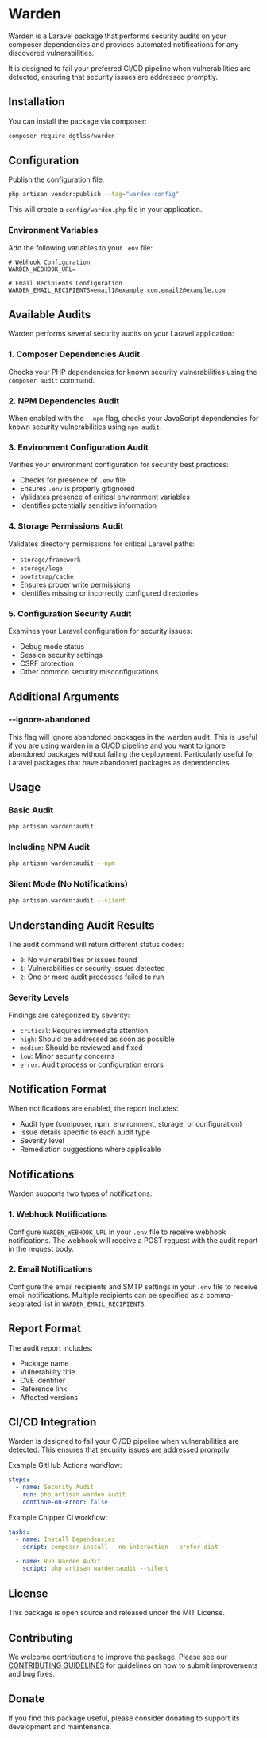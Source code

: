 # Warden

Warden is a Laravel package that performs security audits on your composer dependencies and provides automated notifications for any discovered vulnerabilities. 

It is designed to fail your preferred CI/CD pipeline when vulnerabilities are detected, ensuring that security issues are addressed promptly.

## Installation

You can install the package via composer:

```bash
composer require dgtlss/warden
```

## Configuration

Publish the configuration file:

```bash
php artisan vendor:publish --tag="warden-config"
```

This will create a `config/warden.php` file in your application.

### Environment Variables

Add the following variables to your `.env` file:

```env
# Webhook Configuration
WARDEN_WEBHOOK_URL=
```

```env
# Email Recipients Configuration
WARDEN_EMAIL_RECIPIENTS=email1@example.com,email2@example.com
```

## Available Audits

Warden performs several security audits on your Laravel application:

### 1. Composer Dependencies Audit
Checks your PHP dependencies for known security vulnerabilities using the `composer audit` command.

### 2. NPM Dependencies Audit
When enabled with the `--npm` flag, checks your JavaScript dependencies for known security vulnerabilities using `npm audit`.

### 3. Environment Configuration Audit
Verifies your environment configuration for security best practices:
- Checks for presence of `.env` file
- Ensures `.env` is properly gitignored
- Validates presence of critical environment variables
- Identifies potentially sensitive information

### 4. Storage Permissions Audit
Validates directory permissions for critical Laravel paths:
- `storage/framework`
- `storage/logs`
- `bootstrap/cache`
- Ensures proper write permissions
- Identifies missing or incorrectly configured directories

### 5. Configuration Security Audit
Examines your Laravel configuration for security issues:
- Debug mode status
- Session security settings
- CSRF protection
- Other common security misconfigurations

## Additional Arguments

### --ignore-abandoned

This flag will ignore abandoned packages in the warden audit. This is useful if you are using warden in a CI/CD pipeline and you want to ignore abandoned packages without failing the deployment. Particularly useful for Laravel packages that have abandoned packages as dependencies.

## Usage

### Basic Audit
```bash
php artisan warden:audit
```

### Including NPM Audit
```bash
php artisan warden:audit --npm
```

### Silent Mode (No Notifications)
```bash
php artisan warden:audit --silent
```

## Understanding Audit Results

The audit command will return different status codes:
- `0`: No vulnerabilities or issues found
- `1`: Vulnerabilities or security issues detected
- `2`: One or more audit processes failed to run

### Severity Levels

Findings are categorized by severity:
- `critical`: Requires immediate attention
- `high`: Should be addressed as soon as possible
- `medium`: Should be reviewed and fixed
- `low`: Minor security concerns
- `error`: Audit process or configuration errors

## Notification Format

When notifications are enabled, the report includes:
- Audit type (composer, npm, environment, storage, or configuration)
- Issue details specific to each audit type
- Severity level
- Remediation suggestions where applicable

## Notifications

Warden supports two types of notifications:

### 1. Webhook Notifications
Configure `WARDEN_WEBHOOK_URL` in your `.env` file to receive webhook notifications. The webhook will receive a POST request with the audit report in the request body.

### 2. Email Notifications
Configure the email recipients and SMTP settings in your `.env` file to receive email notifications. Multiple recipients can be specified as a comma-separated list in `WARDEN_EMAIL_RECIPIENTS`.

## Report Format

The audit report includes:
- Package name
- Vulnerability title
- CVE identifier
- Reference link
- Affected versions

## CI/CD Integration

Warden is designed to fail your CI/CD pipeline when vulnerabilities are detected. This ensures that security issues are addressed promptly.

Example GitHub Actions workflow:

```yaml
steps:
  - name: Security Audit
    run: php artisan warden:audit
    continue-on-error: false
```

Example Chipper CI workflow:

```yaml
tasks:
  - name: Install Dependencies
    script: composer install --no-interaction --prefer-dist

  - name: Run Warden Audit
    script: php artisan warden:audit --silent
```

## License

This package is open source and released under the MIT License.

## Contributing

We welcome contributions to improve the package. Please see our [CONTRIBUTING GUIDELINES](CONTRIBUTING.md) for guidelines on how to submit improvements and bug fixes.

## Donate

If you find this package useful, please consider donating to support its development and maintenance.
